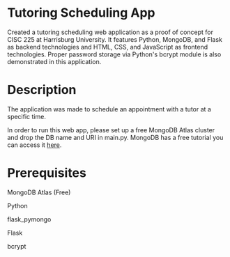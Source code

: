 
# Tutoring Scheduling App 
Created a tutoring scheduling web application as a proof of concept for CISC 225 at Harrisburg University. It features Python, MongoDB, and Flask as backend technologies and HTML, CSS, and JavaScript as frontend technologies. Proper password storage via Python's bcrypt module is also demonstrated in this application.  

# Description
The application was made to schedule an appointment with a tutor at a specific time.  

In order to run this web app, please set up a free MongoDB Atlas cluster and drop the DB name and URI in main.py. MongoDB has a free tutorial you can access it [here](https://www.mongodb.com/docs/atlas/getting-started/).

# Prerequisites
MongoDB Atlas (Free)

Python

flask_pymongo

Flask

bcrypt
